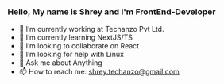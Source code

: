 ### Hello, My name is Shrey and I'm FrontEnd-Developer



- 🔭 I’m currently working at Techanzo Pvt Ltd.
- 🌱 I’m currently learning NextJS/TS
- 👯 I’m looking to collaborate on React
- 🤔 I’m looking for help with Linux
- 💬 Ask me about Anything
- 📫 How to reach me: shrey.techanzo@gmail.com
 <!-- - ⚡ Fun fact: ... -->
